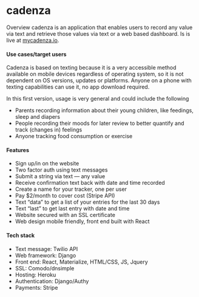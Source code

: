 # cadenza
Overview
cadenza is an application that enables users to record any value via text and retrieve those values via text or a web based dashboard.
Is is live at [mycadenza.io](https://mycadenza.io).

#### Use cases/target users
Cadenza is based on texting because it is a very accessible method available on mobile devices regardless of operating system, so it is not dependent on OS versions, updates or platforms.  Anyone on a phone with texting capabilities can use it, no app download required.

In this first version, usage is very general and could include the following
- Parents recording information about their young children, like feedings, sleep and diapers
- People recording their moods for later review to better quantify and track (changes in) feelings
- Anyone tracking food consumption or exercise

#### Features
- Sign up/in on the website
- Two factor auth using text messages
- Submit a string via text — any value
- Receive confirmation text back with date and time recorded
- Create a name for your tracker, one per user
- Pay $2/month to cover cost (Stripe API)
- Text “data” to get a list of your entries for the last 30 days
- Text “last” to get last entry with date and time
- Website secured with an SSL certificate
- Web design mobile friendly, front end built with React

#### Tech stack
- Text message: Twilio API
- Web framework: Django
- Front end: React, Materialize, HTML/CSS, JS, Jquery
- SSL: Comodo/dnsimple
- Hosting: Heroku
- Authentication: Django/Authy
- Payments: Stripe
